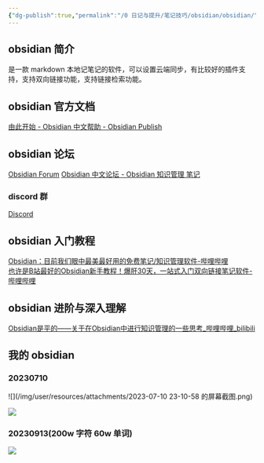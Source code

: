 ```yaml
---
{"dg-publish":true,"permalink":"/0 日记与提升/笔记技巧/obsidian/obsidian/","title":"obsidian"}
---
```



## obsidian 简介
是一款 markdown 本地记笔记的软件，可以设置云端同步，有比较好的插件支持，支持双向链接功能，支持链接检索功能。
## obsidian 官方文档
[由此开始 - Obsidian 中文帮助 - Obsidian Publish](https://publish.obsidian.md/help-zh/%E7%94%B1%E6%AD%A4%E5%BC%80%E5%A7%8B)
## obsidian 论坛
[Obsidian Forum](https://forum.obsidian.md/)
[Obsidian 中文论坛 - Obsidian 知识管理 笔记](https://forum-zh.obsidian.md/)
### discord 群
[Discord](https://discord.com/invite/veuWUTm)
## obsidian 入门教程
[Obsidian：目前我们眼中最美最好用的免费笔记/知识管理软件-哔哩哔哩](https://b23.tv/qcOIU09)  
[也许是B站最好的Obsidian新手教程！爆肝30天，一站式入门双向链接笔记软件-哔哩哔哩](https://b23.tv/5bLesVF)

## obsidian 进阶与深入理解
[Obsidian是平的——关于在Obsidian中进行知识管理的一些思考\_哔哩哔哩\_bilibili](https://www.bilibili.com/video/BV1gv4y1E7L2/?spm_id_from=333.788&vd_source=20cb3e7c6ad3d64f0eb2d763ff005080)

## 我的 obsidian
### 20230710
![](/img/user/resources/attachments/2023-07-10 23-10-58 的屏幕截图.png)

![](/img/user/resources/attachments/obsidian.png)
### 20230913(200w 字符 60w 单词)
![](/img/user/resources/attachments/20230913obsidian.png)